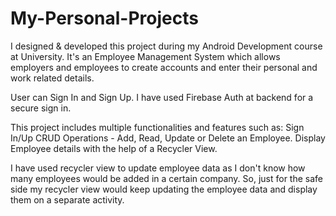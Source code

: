# My-Personal-Projects
I designed &amp; developed this project during my Android Development course at University. 
It's an Employee Management System which allows employers and employees to create accounts and enter their personal and work related details.

User can Sign In and Sign Up. I have used Firebase Auth at backend for a secure sign in.

This project includes multiple functionalities and features such as:
  Sign In/Up
  CRUD Operations - Add, Read, Update or Delete an Employee.
  Display Employee details with the help of a Recycler View.
  
I have used recycler view to update employee data as I don't know how many employees would be added in a certain company. So, just for the safe side my recycler view would 
keep updating the employee data and display them on a separate activity.
